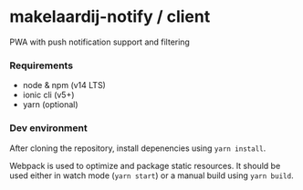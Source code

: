 # makelaardij-notify / client
PWA with push notification support and filtering


### Requirements
- node & npm (v14 LTS)
- ionic cli (v5+)
- yarn (optional)


### Dev environment
After cloning the repository, install depenencies using `yarn install`.

Webpack is used to optimize and package static resources.
It should be used either in watch mode (`yarn start`) or a manual build using `yarn build`.
